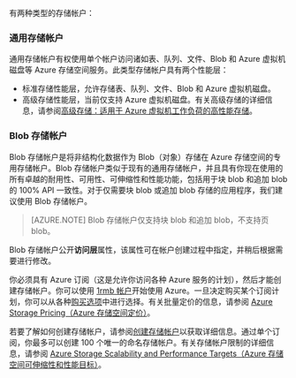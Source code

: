 有两种类型的存储帐户：

### 通用存储帐户

通用存储帐户有权使用单个帐户访问诸如表、队列、文件、Blob 和 Azure 虚拟机磁盘等 Azure 存储空间服务。此类型存储帐户具有两个性能层：

- 标准存储性能层，允许存储表、队列、文件、Blob 和 Azure 虚拟机磁盘。
- 高级存储性能层，当前仅支持 Azure 虚拟机磁盘。有关高级存储的详细信息，请参阅[高级存储：适用于 Azure 虚拟机工作负荷的高性能存储](/documentation/articles/storage-premium-storage/)。

### Blob 存储帐户

Blob 存储帐户是将非结构化数据作为 Blob（对象）存储在 Azure 存储空间的专用存储帐户。Blob 存储帐户类似于现有的通用存储帐户，并且具有你现在使用的所有卓越的耐用性、可用性、可伸缩性和性能功能，包括用于块 blob 和追加 blob 的 100% API 一致性。对于仅需要块 blob 或追加 blob 存储的应用程序，我们建议使用 Blob 存储帐户。

> [AZURE.NOTE] Blob 存储帐户仅支持块 blob 和追加 blob，不支持页 blob。

Blob 存储帐户公开**访问层**属性，该属性可在帐户创建过程中指定，并稍后根据需要进行修改。



你必须具有 Azure 订阅（这是允许你访问各种 Azure 服务的计划），然后才能创建存储帐户。你可以使用 [1rmb 帐户](/pricing/1rmb-trial/)开始使用 Azure。一旦决定购买某个订阅计划，你可以从各种[购买选项](/pricing/purchase-options/)中进行选择。有关批量定价的信息，请参阅 [Azure Storage Pricing（Azure 存储空间定价）](/pricing/details/storage/)。

若要了解如何创建存储帐户，请参阅[创建存储帐户](/documentation/articles/storage-create-storage-account/#create-a-storage-account)以获取详细信息。通过单个订阅，你最多可以创建 100 个唯一的命名存储帐户。有关存储帐户限制的详细信息，请参阅 [Azure Storage Scalability and Performance Targets（Azure 存储空间可伸缩性和性能目标）](/documentation/articles/storage-scalability-targets/)。

<!---HONumber=Mooncake_0530_2016-->